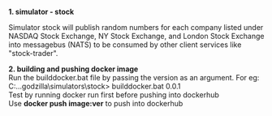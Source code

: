**1. simulator - stock**

Simulator stock will publish random numbers for each company listed under NASDAQ Stock Exchange, NY Stock Exchange, and London Stock Exchange into messagebus (NATS) to be consumed by other client services like "stock-trader".

**2. building and pushing docker image**
<br> Run the builddocker.bat file by passing the version as an argument. For eg:
<br> C:\...godzilla\simulators\stock> builddocker.bat 0.0.1
<br> Test by running docker run first before pushing into dockerhub
<br> Use **docker push image:ver** to push into dockerhub